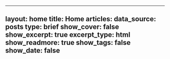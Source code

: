 
---
layout: home
title: Home
articles:
  data_source: posts
  type: brief
  show_cover: false
  show_excerpt: true
  excerpt_type: html
  show_readmore: true
  show_tags: false
  show_date: false
---
